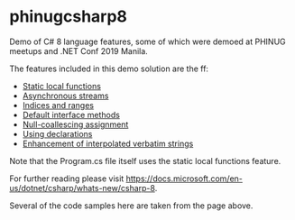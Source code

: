 # phinugcsharp8
Demo of C# 8 language features, some of which were demoed at PHINUG meetups and .NET Conf 2019 Manila.

The features included in this demo solution are the ff:
- [Static local functions](https://docs.microsoft.com/en-us/dotnet/csharp/whats-new/csharp-8#static-local-functions)
- [Asynchronous streams](https://docs.microsoft.com/en-us/dotnet/csharp/whats-new/csharp-8#asynchronous-streams)
- [Indices and ranges](https://docs.microsoft.com/en-us/dotnet/csharp/whats-new/csharp-8#indices-and-ranges)
- [Default interface methods](https://docs.microsoft.com/en-us/dotnet/csharp/whats-new/csharp-8#default-interface-methods)
- [Null-coallescing assignment](https://docs.microsoft.com/en-us/dotnet/csharp/whats-new/csharp-8#null-coalescing-assignment)
- [Using declarations](https://docs.microsoft.com/en-us/dotnet/csharp/whats-new/csharp-8#using-declarations)
- [Enhancement of interpolated verbatim strings](https://docs.microsoft.com/en-us/dotnet/csharp/whats-new/csharp-8#enhancement-of-interpolated-verbatim-strings)

Note that the Program.cs file itself uses the static local functions feature.

For further reading please visit https://docs.microsoft.com/en-us/dotnet/csharp/whats-new/csharp-8. 

Several of the code samples here are taken from the page above.